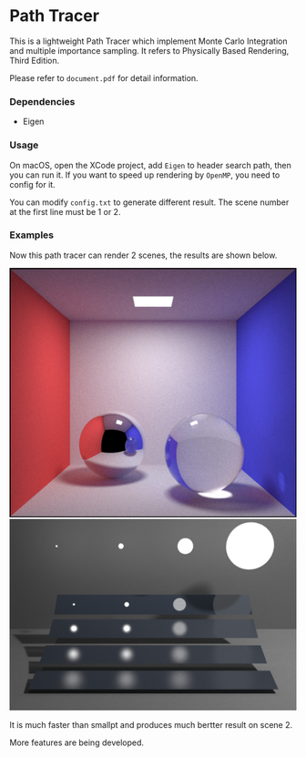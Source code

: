 # Path Tracer

This is a lightweight Path Tracer which implement Monte Carlo Integration and multiple importance sampling. It refers to Physically Based Rendering, Third Edition. 

Please refer to `document.pdf` for detail information.

### Dependencies

* Eigen

### Usage

On macOS, open the XCode project, add `Eigen` to header search path, then you can run it. If you want to speed up rendering by `OpenMP`, you need to config for it. 

You can modify `config.txt` to generate different result. The scene number at the first line must be 1 or 2.

### Examples

Now this path tracer can render 2 scenes, the results are shown below.

![](./PathTracer/result/cbox-mis-1024-10-2956s.png) ![](./PathTracer/result/veach-mis-1024-10-1122s.png '描述')



It is much faster than smallpt and produces much bertter result on scene 2.

More features are being developed.